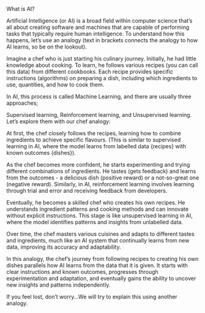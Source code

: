 What is AI?

Artificial Intelligence (or AI) is a broad field within computer science that’s all about creating software and machines that are capable of performing tasks that typically require human intelligence. To understand how this happens, let’s use an analogy (text in brackets connects the analogy to how AI learns, so be on the lookout).

Imagine a chef who is just starting his culinary journey. Initially, he had little knowledge about cooking. To learn, he follows various recipes (you can call this data) from different cookbooks. Each recipe provides specific instructions (algorithms) on preparing a dish, including which ingredients to use, quantities, and how to cook them.

In AI, this process is called Machine Learning, and there are usually three approaches;

Supervised learning,
Reinforcement learning, and
Unsupervised learning.
Let’s explore them with our chef analogy:

At first, the chef closely follows the recipes, learning how to combine ingredients to achieve specific flavours. (This is similar to supervised learning in AI, where the model learns from labelled data {recipes} with known outcomes {dishes}).

As the chef becomes more confident, he starts experimenting and trying different combinations of ingredients. He tastes (gets feedback) and learns from the outcomes - a delicious dish (positive reward) or a not-so-great one (negative reward). Similarly, in AI, reinforcement learning involves learning through trial and error and receiving feedback from developers.

Eventually, he becomes a skilled chef who creates his own recipes. He understands ingredient patterns and cooking methods and can innovate without explicit instructions. This stage is like unsupervised learning in AI, where the model identifies patterns and insights from unlabelled data.

Over time, the chef masters various cuisines and adapts to different tastes and ingredients, much like an AI system that continually learns from new data, improving its accuracy and adaptability.

In this analogy, the chef’s journey from following recipes to creating his own dishes parallels how AI learns from the data that it is given. It starts with clear instructions and known outcomes, progresses through experimentation and adaptation, and eventually gains the ability to uncover new insights and patterns independently.

If you feel lost, don’t worry…We will try to explain this using another analogy.
